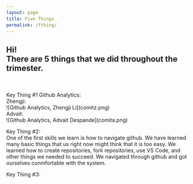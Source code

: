 ```yaml
---
layout: page
title: Five Things
permalink: /fthing/
---
```



## Hi! <br> There are 5 things that we did throughout the trimester.
<br>



<br>
Key Thing #1
Github Analytics: <br>
Zhengji: <br>
 ![Github Analytics, Zhengji Li](comitz.png) <br>
Advait: <br>
 ![Github Analytics, Advait Despande](comita.png) <br>


Key Thing #2: <br>
One of the first skills we learn is how to navigate github. We have learned many basic things that us right now might think that it is too easy. We learned how to create repositories, fork repositories, use VS Code, and other things we needed to succeed. We navigated through github and got ourselves conmfortable with the system. <br>

Key Thing #3: <br>



```



